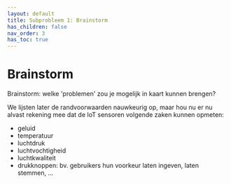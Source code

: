 ```yaml
---
layout: default
title: Subprobleem 1: Brainstorm
has_children: false
nav_order: 3
has_toc: true
---
```


# Brainstorm

Brainstorm: welke 'problemen' zou je mogelijk in kaart kunnen brengen? 

We lijsten later de randvoorwaarden nauwkeurig op, maar hou nu er nu alvast rekening mee dat de IoT sensoren volgende zaken kunnen opmeten:
- geluid
- temperatuur
- luchtdruk
- luchtvochtigheid
- luchtkwaliteit
- drukknoppen: bv. gebruikers hun voorkeur laten ingeven, laten stemmen, ...